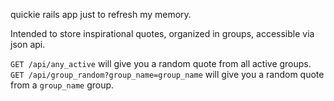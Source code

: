quickie rails app just to refresh my memory.

Intended to store inspirational quotes, organized in groups, accessible via json api.

`GET /api/any_active`  will give you a random quote from all active groups.
`GET /api/group_random?group_name=group_name`  will give you a random quote from a `group_name` group.
